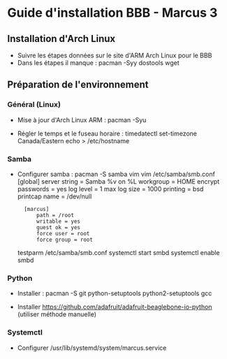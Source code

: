 # Guide d'installation BBB - Marcus 3

## Installation d'Arch Linux

- Suivre les étapes données sur le site d'ARM Arch Linux pour le BBB
- Dans les étapes il manque :
    pacman -Syy dostools wget

## Préparation de l'environnement

### Général (Linux)

- Mise à jour d'Arch Linux ARM :
    pacman -Syu

- Régler le temps et le fuseau horaire :
    timedatectl set-timezone Canada/Eastern
    echo <hostname> > /etc/hostname

### Samba

- Configurer samba :
    pacman -S samba vim
    vim /etc/samba/smb.conf
        [global]
            server string = Samba %v on %L
            workgroup = HOME
            encrypt passwords = yes
            log level = 1
            max log size = 1000
            printing = bsd
            printcap name = /dev/null

        [marcus]
            path = /root
            writable = yes
            guest ok = yes
            force user = root
            force group = root
    testparm /etc/samba/smb.conf
    systemctl start smbd
    systemctl enable smbd

### Python

- Installer :
    pacman -S git python-setuptools python2-setuptools gcc

- Installer https://github.com/adafruit/adafruit-beaglebone-io-python (utiliser méthode manuelle)

### Systemctl

- Configurer /usr/lib/systemd/system/marcus.service
